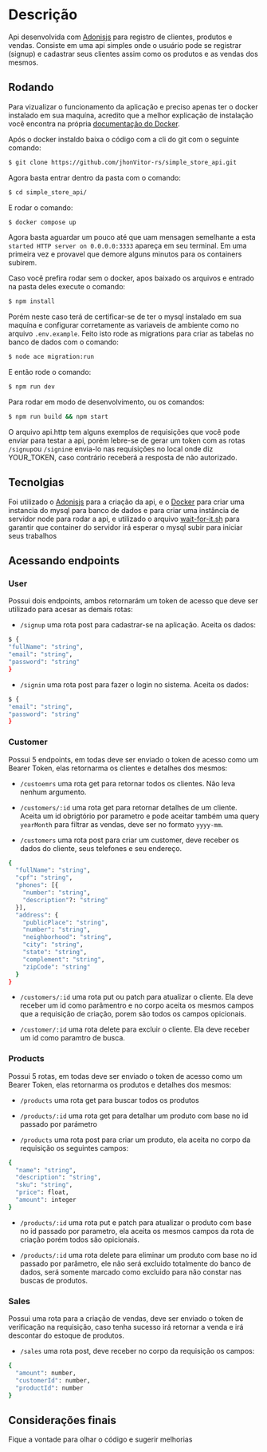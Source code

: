 # Descrição

Api desenvolvida com [Adonisjs](https://docs.adonisjs.com/guides/preface/introduction) para registro de clientes, produtos e vendas.
Consiste em uma api simples onde o usuário pode se registrar (signup) e cadastrar seus clientes assim como os produtos e as vendas dos mesmos.

## Rodando

Para vizualizar o funcionamento da aplicação e preciso apenas ter o docker instalado em sua maquína, acredito que a melhor explicação de instalação você encontra na própria [documentação do Docker](https://www.docker.com/).

Após o docker instaldo baixa o código com a cli do git com o seguinte comando:

```bash
$ git clone https://github.com/jhonVitor-rs/simple_store_api.git
```

Agora basta entrar dentro da pasta com o comando:

```bash
$ cd simple_store_api/
```

E rodar o comando:

```bash
$ docker compose up
```

Agora basta aguardar um pouco até que uam mensagen semelhante a esta `started HTTP server on 0.0.0.0:3333` apareça em seu terminal. Em uma primeira vez e provavel que demore alguns minutos para os containers subirem.

Caso você prefira rodar sem o docker, apos baixado os arquivos e entrado na pasta deles execute o comando:

```bash
$ npm install
```

Porém neste caso terá de certificar-se de ter o mysql instalado em sua maquína e configurar corretamente as variaveis de ambiente como no arquivo `.env.example`. Feito isto rode as migrations para criar as tabelas no banco de dados com o comando:

```bash
$ node ace migration:run
```

E então rode o comando:

```bash
$ npm run dev
```

Para rodar em modo de desenvolvimento, ou os comandos:

```bash
$ npm run build && npm start
```

O arquivo api.http tem alguns exemplos de requisições que você pode enviar para testar a api, porém lebre-se de gerar um token com as rotas `/signup`ou `/signin`e envia-lo nas requisições no local onde diz YOUR_TOKEN, caso contrário receberá a resposta de não autorizado.

## Tecnolgias

Foi utilizado o [Adonisjs](https://docs.adonisjs.com/guides/preface/introduction) para a criação da api, e o [Docker](https://www.docker.com/) para criar uma instancia do mysql para banco de dados e para criar uma instância de servidor node para rodar a api, e utilizado o arquivo [wait-for-it.sh](https://github.com/vishnubob/wait-for-it.git) para garantir que container do servidor irá esperar o mysql subir para iniciar seus trabalhos

## Acessando endpoints

### User

Possui dois endpoints, ambos retornarám um token de acesso que deve ser utilizado para acesar as demais rotas:

- `/signup` uma rota post para cadastrar-se na aplicação. Aceita os dados:

```bash
$ {
"fullName": "string",
"email": "string",
"password": "string"
}
```

- `/signin` uma rota post para fazer o login no sistema. Aceita os dados:

```bash
$ {
"email": "string",
"password": "string"
}
```

### Customer

Possui 5 endpoints, em todas deve ser enviado o token de acesso como um Bearer Token, elas retornarma os clientes e detalhes dos mesmos:

- `/custoemrs` uma rota get para retornar todos os clientes. Não leva nenhum argumento.

- `/customers/:id` uma rota get para retornar detalhes de um cliente. Aceita um id obrigtório por parametro e pode aceitar também uma query `yearMonth` para filtrar as vendas, deve ser no formato `yyyy-mm`.

- `/customers` uma rota post para criar um customer, deve receber os dados do cliente, seus telefones e seu endereço.

```bash
{
  "fullName": "string",
  "cpf": "string",
  "phones": [{
    "number": "string",
    "description"?: "string"
  }],
  "address": {
    "publicPlace": "string",
    "number": "string",
    "neighborhood": "string",
    "city": "string",
    "state": "string",
    "complement": "string",
    "zipCode": "string"
  }
}
```

- `/customers/:id` uma rota put ou patch para atualizar o cliente. Ela deve receber um id como parâmentro e no corpo aceita os mesmos campos que a requisição de criação, porem são todos os campos opicionais.

- `/customer/:id` uma rota delete para excluir o cliente. Ela deve receber um id como paramtro de busca.

### Products

Possui 5 rotas, em todas deve ser enviado o token de acesso como um Bearer Token, elas retornarma os produtos e detalhes dos mesmos:

- `/products` uma rota get para buscar todos os produtos

- `/products/:id` uma rota get para detalhar um produto com base no id passado por parámetro

- `/products` uma rota post para criar um produto, ela aceita no corpo da requisição os seguintes campos:

```bash
{
  "name": "string",
  "description": "string",
  "sku": "string",
  "price": float,
  "amount": integer
}
```

- `/products/:id` uma rota put e patch para atualizar o produto com base no id passado por parametro, ela aceita os mesmos campos da rota de criação porém todos são opicionais.

- `/products/:id` uma rota delete para eliminar um produto com base no id passado por parâmetro, ele não será excluido totalmente do banco de dados, será somente marcado como excluido para não constar nas buscas de produtos.

### Sales

Possui uma rota para a criação de vendas, deve ser enviado o token de verificação na requisição, caso tenha sucesso irá retornar a venda e irá descontar do estoque de produtos.

- `/sales` uma rota post, deve receber no corpo da requisição os campos:

```bash
{
  "amount": number,
  "customerId": number,
  "productId": number
}
```

## Considerações finais

Fique a vontade para olhar o código e sugerir melhorias
